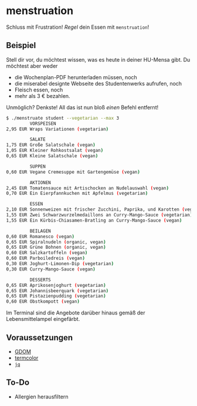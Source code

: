# menstruation
Schluss mit Frustration! _Regel_ dein Essen mit `menstruation`!

## Beispiel

Stell dir vor, du möchtest wissen, was es heute in deiner HU-Mensa gibt. Du möchtest
aber weder

* die Wochenplan-PDF herunterladen müssen, noch
* die miserabel designte Webseite des Studentenwerks aufrufen, noch
* Fleisch essen, noch
* mehr als 3 € bezahlen.

Unmöglich? Denkste!
All das ist nun bloß _einen_ Befehl entfernt!

```bash
$ ./menstruate student --vegetarian --max 3
         VORSPEISEN
2,95 EUR Wraps Variationen (vegetarian)

         SALATE
1,75 EUR Große Salatschale (vegan)
1,05 EUR Kleiner Rohkostsalat (vegan)
0,65 EUR Kleine Salatschale (vegan)

         SUPPEN
0,60 EUR Vegane Cremesuppe mit Gartengemüse (vegan)

         AKTIONEN
2,45 EUR Tomatensauce mit Artischocken an Nudelauswahl (vegan)
0,70 EUR Ein Eierpfannkuchen mit Apfelmus (vegetarian)

         ESSEN
2,10 EUR Sonnenweizen mit frischer Zucchini, Paprika, und Karotten (vegan, climate)
1,55 EUR Zwei Schwarzwurzelmedaillons an Curry-Mango-Sauce (vegetarian)
1,55 EUR Ein Kürbis-Chiasamen-Bratling an Curry-Mango-Sauce (vegan)

         BEILAGEN
0,60 EUR Romanesco (vegan)
0,65 EUR Spiralnudeln (organic, vegan)
0,65 EUR Grüne Bohnen (organic, vegan)
0,60 EUR Salzkartoffeln (vegan)
0,60 EUR Parboiledreis (vegan)
0,30 EUR Joghurt-Limonen-Dip (vegetarian)
0,30 EUR Curry-Mango-Sauce (vegan)

         DESSERTS
0,65 EUR Aprikosenjoghurt (vegetarian)
0,65 EUR Johannisbeerquark (vegetarian)
0,65 EUR Pistazienpudding (vegetarian)
0,60 EUR Obstkompott (vegan)
```

Im Terminal sind die Angebote darüber hinaus gemäß der Lebensmittelampel eingefärbt.

## Voraussetzungen
* [GDOM](https://github.com/syrusakbary/gdom)
* [termcolor](https://pypi.org/pypi/termcolor)
* [`jq`](https://stedolan.github.io/jq/)

## To-Do
* Allergien herausfiltern
